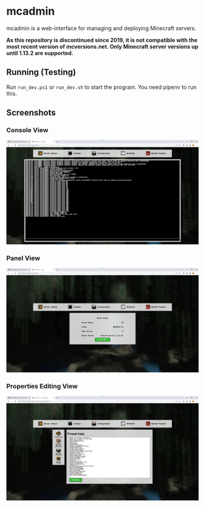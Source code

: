 # mcadmin
mcadmin is a web-interface for managing and deploying Minecraft servers.

**As this repository is discontinued since 2019, it is not compatible with the most recent version of mcversions.net. Only Minecraft server versions up until 1.13.2 are supported.**

## Running (Testing)

  Run `run_dev.ps1` or `run_dev.sh` to start the program.
  You need pipenv to run this.
  
## Screenshots

### Console View
![Screenshot 1](/screenshots/screenshot1.webp)

### Panel View
![Screenshot 2](/screenshots/screenshot2.webp)

### Properties Editing View
![Screenshot 3](/screenshots/screenshot3.webp)

